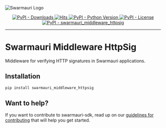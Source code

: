 <picture>
  <source media="(prefers-color-scheme: dark)"  srcset="https://res.cloudinary.com/dryedzrlo/image/upload/v1757724629/swarmauri_brand_frag_light_mg8cmd.png">
  <source media="(prefers-color-scheme: light)" srcset="https://res.cloudinary.com/dryedzrlo/image/upload/v1757724629/swarmauri_brand_frag_dark_tzjuja.png">
  <!-- Fallback below (see #2) -->
  <img alt="Swarmauri Logo" src="https://res.cloudinary.com/dryedzrlo/image/upload/v1757724629/swarmauri_brand_frag_dark_tzjuja.png">
</picture>

<p align="center">
    <a href="https://pypi.org/project/swarmauri_middleware_httpsig/">
        <img src="https://img.shields.io/pypi/dm/swarmauri_middleware_httpsig" alt="PyPI - Downloads"/>
    </a>
    <a href="https://hits.sh/github.com/swarmauri/swarmauri-sdk/tree/master/pkgs/standards/swarmauri_middleware_httpsig/">
        <img alt="Hits" src="https://hits.sh/github.com/swarmauri/swarmauri-sdk/tree/master/pkgs/standards/swarmauri_middleware_httpsig.svg"/>
    </a>
    <a href="https://pypi.org/project/swarmauri_middleware_httpsig/">
        <img src="https://img.shields.io/pypi/pyversions/swarmauri_middleware_httpsig" alt="PyPI - Python Version"/>
    </a>
    <a href="https://pypi.org/project/swarmauri_middleware_httpsig/">
        <img src="https://img.shields.io/pypi/l/swarmauri_middleware_httpsig" alt="PyPI - License"/>
    </a>
    <a href="https://pypi.org/project/swarmauri_middleware_httpsig/">
        <img src="https://img.shields.io/pypi/v/swarmauri_middleware_httpsig?label=swarmauri_middleware_httpsig&color=green" alt="PyPI - swarmauri_middleware_httpsig"/>
    </a>
</p>

---

# Swarmauri Middleware HttpSig

Middleware for verifying HTTP signatures in Swarmauri applications.

## Installation

```bash
pip install swarmauri_middleware_httpsig
```

## Want to help?

If you want to contribute to swarmauri-sdk, read up on our [guidelines for contributing](https://github.com/swarmauri/swarmauri-sdk/blob/master/contributing.md) that will help you get started.
